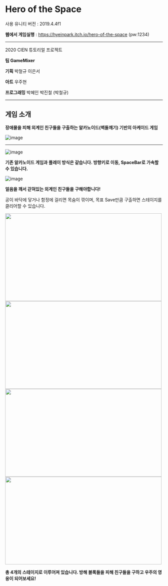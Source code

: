 # Hero of the Space
사용 유니티 버전 : 2019.4.4f1

**웹에서 게임실행** : https://hyeinpark.itch.io/hero-of-the-space  (pw:1234)

---
2020 CIEN 튜토리얼 프로젝트

**팀 GameMixer**

**기획** 박철규 이은서 

**아트** 우주현

**프로그래밍** 박혜인 박진철 (박철규)

---
## 게임 소개

**장애물을 피해 외계인 친구들을 구출하는 알카노이드(벽돌깨기) 기반의 아케이드 게임**

![image](https://user-images.githubusercontent.com/46310524/216772714-46a2f3ce-e464-4f99-ac03-d636190d6ee0.png)

---

![image](https://user-images.githubusercontent.com/46310524/216773097-010061f7-df0b-40d8-8e52-d344734df483.png)

**기존 알카노이드 게임과 플레이 방식은 같습니다. 방향키로 이동, SpaceBar로 가속할 수 있습니다.**

![image](https://user-images.githubusercontent.com/46310524/216773039-160d65ff-2e5a-42aa-9ab8-b29706ee2f06.png)


**얼음을 깨서 갇혀있는 외계인 친구들을 구해야합니다!** 

공이 바닥에 닿거나 함정에 걸리면 목숨이 깎이며, 목표 Save만큼 구출하면 스테이지를 클리어할 수 있습니다.

<div>
<img width="500" height="280" src="https://user-images.githubusercontent.com/46310524/216773007-d0348176-9b1e-405a-b9cf-cac5734c88e3.png">
<img width="500" height="280" src="https://user-images.githubusercontent.com/46310524/216773390-2ede3edf-8106-430e-a9d6-a861641d2ac2.png">
<div>
<div>
<img width="500" height="280" src="https://user-images.githubusercontent.com/46310524/216773465-685f9667-bb0d-493a-b420-bb26a9888b31.png">
<img width="500" height="280" src="https://user-images.githubusercontent.com/46310524/216773510-c929a5a6-8b9c-427e-8390-68a611d6cc7e.png">
<div>

**총 4개의 스테이지로 이루어져 있습니다. 방해 블록들을 피해 친구들을 구하고 우주의 영웅이 되어보세요!**

